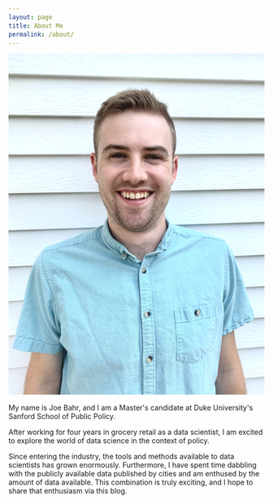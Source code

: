 ```yaml
---
layout: page
title: About Me
permalink: /about/
---
```


![](../images/about-me-headshot.jpeg)

My name is Joe Bahr, and I am a Master's candidate at Duke University's Sanford School of Public Policy.

After working for four years in grocery retail as a data scientist, I am excited to explore the world of data science in the context of policy.  

Since entering the industry, the tools and methods available to data scientists has grown enormously.  Furthermore, I have spent time dabbling with the publicly available data published by cities and am enthused by the amount of data available.  This combination is truly exciting, and I hope to share that enthusiasm via this blog.

